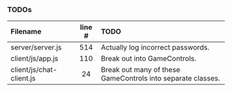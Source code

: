 ### TODOs
| Filename | line # | TODO
|:------|:------:|:------
| server/server.js | 514 | Actually log incorrect passwords.
| client/js/app.js | 110 | Break out into GameControls.
| client/js/chat-client.js | 24 | Break out many of these GameControls into separate classes.